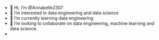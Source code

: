 - 👋 Hi, I’m @Annabelle2307
- 👀 I’m interested in data engineering and data science
- 🌱 I’m currently learning data engineering
- 💞️ I’m looking to collaborate on data engineering, machine learning and data science.
-

<!---
Annabelle2307/Annabelle2307 is a ✨ special ✨ repository because its `README.md` (this file) appears on your GitHub profile.
You can click the Preview link to take a look at your changes.
--->
